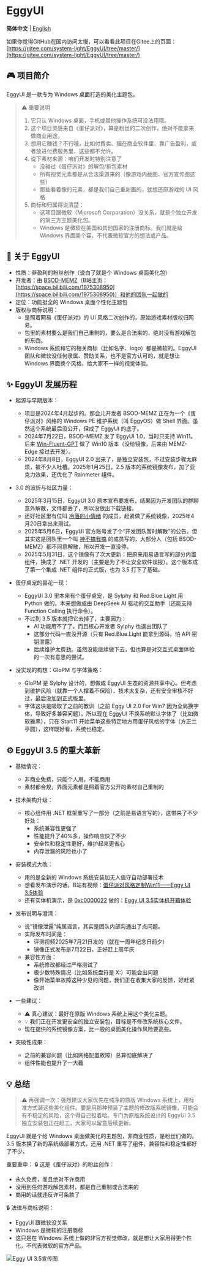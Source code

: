 ﻿# EggyUI

**简体中文** | [English](README_en-us.md)

如果你觉得GitHub在国内访问太慢，可以看看此项目在Gitee上的页面：[https://gitee.com/system-light/EggyUI/tree/master/](https://gitee.com/system-light/EggyUI/tree/master/)

## 🎮 项目简介
EggyUI 是一款专为 Windows 桌面打造的美化主题包。

> ⚠️ 重要说明
> 1.  它只认 Windows 桌面，手机或其他操作系统可没法用哦。
> 2.  这个项目灵感来自《蛋仔派对》，算是粉丝的二次创作，绝对不能拿来做商业用途。
> 3.  想用它赚钱？不行哦，比如付费卖、捆在商业软件里、靠广告盈利，或者放进付费服务里，这些都不允许。
> 4.  说下素材来源：咱们开发时特别注意了
>     *   没碰过《蛋仔派对》的解包/拆包素材
>     *   所有视觉元素都是从合法渠道来的（像游戏内截图、官方宣传图这些）
>     *   那些看着像的元素，都是我们自己重新画的，就想还原游戏的 UI 风格
> 5.  商标和归属得说清楚：
>     *   这项目跟微软（Microsoft Corporation）没关系，就是个独立开发的第三方主题美化包。
>     *   Windows 是微软在美国和其他国家的注册商标。我们就是给 Windows 界面美个容，不代表微软官方的想法或产品。

## 🌟 关于 EggyUI
*   性质：非盈利的粉丝创作（说白了就是个 Windows 桌面美化包）
*   开发者：由 [BSOD-MEMZ](https://github.com/BSOD-MEMZ)（B站主页：[https://space.bilibili.com/1975308950](https://space.bilibili.com/1975308950)）和他的团队一起做的
*   定位：功能挺全的 Windows 桌面个性化主题包
*   版权与商标说明：
    *   是照着网易《蛋仔派对》的 UI 风格二次创作的，原始游戏素材版权归网易。
    *   包里的素材要么是我们自己重制的，要么是合法来的，绝对没有游戏解包的东西。
    *   Windows 系统和它的相关商标（比如名字、logo）都是微软的。EggyUI 团队和微软没任何隶属、赞助关系，也不是官方认可的，就是想让 Windows 界面换个风格，给大家不一样的视觉体验。

## ✨ EggyUI 发展历程

*   起源与早期版本：
    *   项目是2024年4月起步的。那会儿开发者 BSOD-MEMZ 正在为一个《蛋仔派对》风格的 Windows PE 维护系统（叫 EggyOS）做 Shell 界面。虽然这个系统最后没公开，但成了 EggyUI 的底子。
    *   2024年7月22日，BSOD-MEMZ 发了 EggyUI 1.0，当时只支持 Win11。后来 [Win-Fluent-GPT](https://space.bilibili.com/1326423111) 做了 Win10 版本（没给镜像，后来由 MEMZ-Edge 接过去开发）。
    *   2024年8月8日，EggyUI 2.0 出来了，是独立安装包，不过安装步骤太麻烦，被不少人吐槽。2025年1月25日，2.5 版本的系统镜像发布，加了亚克力效果，还优化了 Rainmeter 组件。

*   3.0 的波折与社区力量：
    *   2025年3月15日，EggyUI 3.0 原本宣布要发布，结果因为开发团队的群聊意外解散，文件都丢了，所以没放出下载链接。
    *   还好社区里有位叫 [冷落的小情绪](https://space.bilibili.com/1591761987) 的成员，赶紧做了系统镜像，2025年4月20日拿出来测试。
    *   2025年5月6日，EggyUI 官方账号发了个“开发团队暂时解散”的公告。但其实这是团队里一个叫 [神不搞我搞](https://space.bilibili.com/3546785651887055) 的成员写的，大部分人（包括 BSOD-MEMZ）都不同意解散，所以开发一直没停。
    *   2025年5月31日，这个镜像有了次大更新：把原来用易语言写的部分内置组件，换成了 .NET 开发的（主要是为了不让安全软件误报）。这个版本成了第一个集成 .NET 组件的正式版，也为 3.5 打下了基础。

*   蛋仔桌宠的昙花一现：
    *   EggyUI 3.0 里本来有个蛋仔桌宠，是 Sylphy 和 Red.Blue.Light 用 Python 做的。本来想做成由 DeepSeek AI 驱动的交互助手（还能支持 Function Calling 执行命令）。
    *   不过到 3.5 版本就把它去掉了，主要因为：
        *   AI 功能用不了了，而且核心开发者 Sylphy 也退出团队了
        *   这部分代码一直没开源（只有 Red.Blue.Light 能拿到源码，怕 API 密钥泄露）
        *   后续维护太费劲。虽然没能继续做下去，但也算是对交互式桌面体验的一次有意思的尝试。

*   没实现的构想：GloPM 与字体策略：
    *   GloPM 是 Sylphy 设计的，想做成 EggyUI 生态的资源共享中心。但考虑到维护风险（就靠一个人撑着不保险）、技术太复杂，还有安全审核不好过，最后没加到正式版里。
    *   字体这块是吸取了之前的教训（之前 Eggy UI 2.0 For Win7 因为全局换字体，导致好多兼容问题）。所以现在 EggyUI 不换系统默认字体了（比如微软雅黑），只在 Start11 开始菜单这些特定地方用蛋仔风格的字体（方正兰亭圆），这样既好看，系统也稳定。

## ⚙️ EggyUI 3.5 的重大革新

*   基础情况：
    *   非商业免费，只能个人用，不能商用
    *   素材都合规，界面元素都是照着官方公开的素材自己重制的

*   技术架构升级：
    *   核心组件用 .NET 框架重写了一部分（之前是易语言写的），这带来了不少好处：
        *   系统兼容性更强了
        *   性能提升了40%多，操作响应快了不少
        *   安全性和稳定性更好，维护起来更省心
        *   内存泄漏的风险也小了

*   安装模式大改：
    *   用的是全新的 Windows 系统安装加无人值守自动部署技术
    *   想看发布演示的话，B站有视频：[蛋仔派对风格定制Win11——Eggy UI 3.5体验](https://www.bilibili.com/video/BV1kbgGz7Em1)
    *   还有实体机演示，是 [0xc0000022](https://space.bilibili.com/1092500907) 做的：[Eggy UI 3.5实体机开箱体验](https://www.bilibili.com/video/BV13w8nzqE4V)

*   发布说明与澄清：
    *   说“镜像泄露”纯属谣言，其实是团队内部沟通出了点问题。
    *   实际发布时间是：
        *   评测视频2025年7月21日发的（就在一周年纪念日前夕）
        *   镜像正式发布是7月22日，正好赶上周年庆
    *   兼容性方面：
        *   系统修改都经过严格测试了
        *   极少数特殊情况（比如系统盘符是 X:）可能会出问题
        *   像开始菜单故障这种少见的问题，我们正在收集大家的反馈，好赶紧改进

*   一些建议：
    *   ⚠️ 真心建议：最好在原版 Windows 系统上用这个美化主题。
    *   💡 我们正在开发更安全的独立安装包，目标是不修改系统核心文件。
    *   现在提供的系统镜像方案，比一般的桌面美化操作风险要高些。

*   突破性成果：
    *   之前的兼容问题（比如网络配置故障）总算彻底解决了
    *   组件性能也提升了一大截

## 💡 总结
> ⚠️ 再强调一次：强烈建议大家优先在纯净的原版 Windows 系统上，用标准方式装这些美化组件。要是用那种预装了主题的修改版系统镜像，可能会有不稳定的风险，这个得自己担着哈。专门为原版系统设计的 EggyUI 3.5 独立安装包正在赶工，大家可以留意后续更新。

EggyUI 就是个给 Windows 桌面做美化的主题包，非商业性质，是粉丝们做的。3.5 版本换了新的系统级部署方式，还用 .NET 重写了组件，兼容性和稳定性都好了不少。

重要重申：
🔒 这是《蛋仔派对》的粉丝创作：
*   永久免费，而且绝对不许商用
*   没用到任何游戏解包素材，都是自己重制或合法来的
*   商用的话就违反许可条款了

🔒 法律与商标说明：
*   EggyUI 跟微软没关系
*   Windows 是微软的注册商标
*   这只是在 Windows 系统上做的非官方视觉修改，就是想让大家用得更个性化，不代表微软的官方产品。

![Eggy UI 3.5宣传图](http://i0.hdslb.com/bfs/new_dyn/24cb54b93b1c9ef3ead8ea2d3ae2d2f31591761987.png "Eggy UI 3.5")